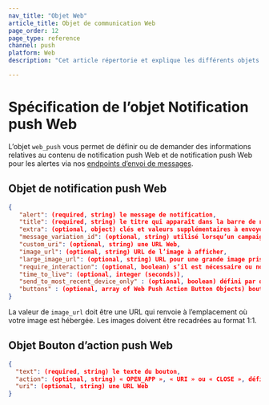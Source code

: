 ```yaml
---
nav_title: "Objet Web"
article_title: Objet de communication Web
page_order: 12
page_type: reference
channel: push
platform: Web
description: "Cet article répertorie et explique les différents objets Web utilisés chez Braze."

---
```

# Spécification de l’objet Notification push Web

L’objet `web_push` vous permet de définir ou de demander des informations relatives au contenu de notification push Web et de notification push Web pour les alertes via nos [endpoints d’envoi de messages]({{site.baseurl}}/api/endpoints/messaging).

## Objet de notification push Web

```json
{
   "alert": (required, string) le message de notification,
   "title": (required, string) le titre qui apparaît dans la barre de notifications,
   "extra": (optional, object) clés et valeurs supplémentaires à envoyer dans la notification push,
   "message_variation_id": (optional, string) utilisé lorsqu’un campaign_id est fourni pour spécifier avec quelle variation du message ce message doit être suivi (il doit s’agir d’un message de notification push Kindle/FireOS),
   "custom_uri": (optional, string) une URL Web,
   "image_url": (optional, string) URL de l’image à afficher,
   "large_image_url": (optional, string) URL pour une grande image prise en charge par Chrome sur Windows/Android,
   "require_interaction": (optional, boolean) s’il est nécessaire ou non que l’utilisateur rejette la notification, pris en charge sur Mac Chrome,
   "time_to_live": (optional, integer (seconds)),
   "send_to_most_recent_device_only" : (optional, boolean) défini par défaut sur « false » ; si défini sur « true », Braze enverra cette notification push uniquement au dernier navigateur dont s’est servi l’utilisateur plutôt qu’à tous les navigateurs éligibles,
   "buttons" : (optional, array of Web Push Action Button Objects) boutons d’action push à afficher
}
```

La valeur de `image_url` doit être une URL qui renvoie à l’emplacement où votre image est hébergée. Les images doivent être recadrées au format 1:1.

## Objet Bouton d’action push Web

```json
{
  "text": (required, string) le texte du bouton,
  "action": (optional, string) « OPEN_APP », « URI » ou « CLOSE », défini par défaut sur « OPEN_APP »,
  "uri": (optional, string) une URL Web
}
```
